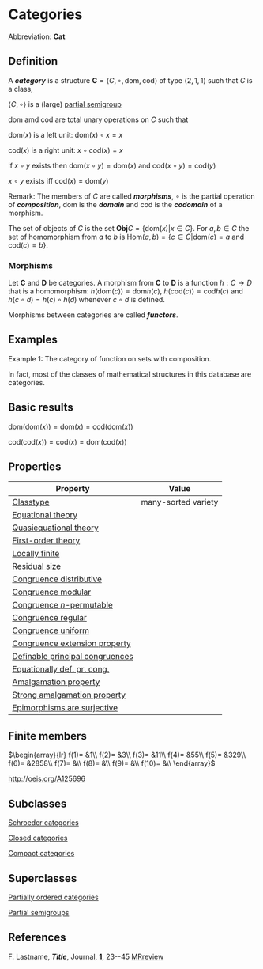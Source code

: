 # Categories

Abbreviation: **Cat**

## Definition
A ***category*** is a structure $\mathbf{C}=\langle C,\circ,\text{dom},\text{cod}\rangle$ of type $\langle 2,1,1\rangle$ such that
$C$ is a class,

$\langle C,\circ\rangle$ is a (large) [partial semigroup](partial_semigroups.md)

dom amd cod are total unary operations on $C$ such that

$\text{dom}(x)$ is a left unit:  $\text{dom}(x)\circ x=x$

$\text{cod}(x)$ is a right unit:  $x\circ\text{cod}(x)=x$

if $x\circ y$ exists then $\text{dom}(x\circ y)=\text{dom}(x)$ and $\text{cod}(x\circ y)=\text{cod}(y)$

$x\circ y$ exists iff $\text{cod}(x)=\text{dom}(y)$

Remark: The members of $C$ are called ***morphisms***, $\circ$ is the partial operation of ***composition***,
dom is the ***domain*** and cod is the ***codomain*** of a morphism.

The set of objects of $C$ is the set $\mathbf{Obj}C=\{\text{dom}(x)|x\in C\}$. For $a,b\in C$ the set of homomorphism from $a$ to $b$ is
$\text{Hom}(a,b)=\{c\in C|\text{dom}(c)=a\text{ and }\text{cod}(c)=b\}$.

### Morphisms
Let $\mathbf{C}$ and $\mathbf{D}$ be categories. A morphism from $\mathbf{C}$ to $\mathbf{D}$ is a function $h:C\rightarrow D$ that is a homomorphism: 
$h(\text{dom}(c))=\text{dom}h(c)$, $h(\text{cod}(c))=\text{cod}h(c)$ and
$h(c\circ d)=h(c) \circ h(d)$ whenever $c\circ d$ is defined.

Morphisms between categories are called ***functors***.

## Examples
Example 1: The category of function on sets with composition.

In fact, most of the classes of mathematical structures in this database are categories.

## Basic results

$\text{dom}(\text{dom}(x))=\text{dom}(x)=\text{cod}(\text{dom}(x))$

$\text{cod}(\text{cod}(x))=\text{cod}(x)=\text{dom}(\text{cod}(x))$

## Properties



|Property|Value|
|---|---|
|[Classtype](classtype.md)                        |many-sorted variety  |
|[Equational theory](equational_theory.md)                | |
|[Quasiequational theory](quasiequational_theory.md)           | |
|[First-order theory](first-order_theory.md)               | |
|[Locally finite](locally_finite.md)                   | |
|[Residual size](residual_size.md)                    | |
|[Congruence distributive](congruence_distributive.md)          | |
|[Congruence modular](congruence_modular.md)               | |
|[Congruence $n$-permutable](congruence_$n$-permutable.md)        | |
|[Congruence regular](congruence_regular.md)               | |
|[Congruence uniform](congruence_uniform.md)               | |
|[Congruence extension property](congruence_extension_property.md)    | |
|[Definable principal congruences](definable_principal_congruences.md)  | |
|[Equationally def. pr. cong.](equationally_def._pr._cong..md)      | |
|[Amalgamation property](amalgamation_property.md)            | |
|[Strong amalgamation property](strong_amalgamation_property.md)     | |
|[Epimorphisms are surjective](epimorphisms_are_surjective.md)      | |

## Finite members

$\begin{array}{lr}
  f(1)= &1\\
  f(2)= &3\\
  f(3)= &11\\
  f(4)= &55\\
  f(5)= &329\\
  f(6)= &2858\\
  f(7)= &\\
  f(8)= &\\
  f(9)= &\\
  f(10)= &\\
\end{array}$

http://oeis.org/A125696

## Subclasses
[Schroeder categories](schroeder_categories.md)

[Closed categories](closed_categories.md)

[Compact categories](compact_categories.md)


## Superclasses
[Partially ordered categories](partially_ordered_categories.md)

[Partial semigroups](partial_semigroups.md)


## References


F. Lastname, ***Title***, Journal, **1**, 23--45 [MRreview](mrreviews.md) 




